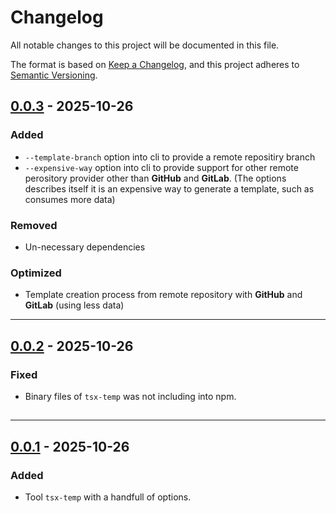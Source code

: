 # Changelog

All notable changes to this project will be documented in this file.

The format is based on [Keep a Changelog](https://keepachangelog.com/en/1.1.0/),
and this project adheres to [Semantic Versioning](https://semver.org/spec/v2.0.0.html).

<!-- ## [Unreleased] - 2025-10-26

[Unreleased]: https://github.com/nirvikpurkait/tsp-temp/compare/v0.0.2...Unreleased -->

## [0.0.3] - 2025-10-26

[0.0.3]: https://github.com/nirvikpurkait/tsp-temp/compare/v0.0.2...0.0.3

### Added

- `--template-branch` option into cli to provide a remote repositiry branch
- `--expensive-way` option into cli to provide support for other remote perository provider other than **GitHub** and **GitLab**. (The options describes itself it is an expensive way to generate a template, such as consumes more data)

### Removed

- Un-necessary dependencies

### Optimized

- Template creation process from remote repository with **GitHub** and **GitLab** (using less data)

<!-- ________________________________________________ -->

---

## [0.0.2] - 2025-10-26

[0.0.2]: https://github.com/nirvikpurkait/tsp-temp/compare/v0.0.1...v0.0.2

### Fixed

- Binary files of `tsx-temp` was not including into npm.

## <!-- ________________________________________________ -->

---

## [0.0.1] - 2025-10-26

[0.0.1]: https://github.com/nirvikpurkait/tsp-temp/compare/v0.0.1

### Added

- Tool `tsx-temp` with a handfull of options.
